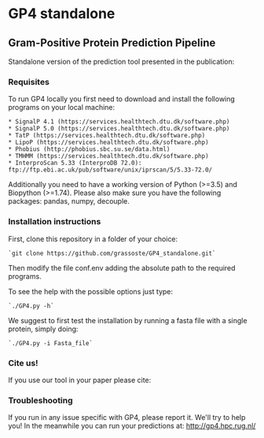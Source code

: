 # GP4 standalone
## Gram-Positive Protein Prediction Pipeline

Standalone version of the prediction tool presented in the publication: 


### Requisites

To run GP4 locally you first need to download and install the following programs on your local machine:
	
	* SignalP 4.1 (https://services.healthtech.dtu.dk/software.php)
	* SignalP 5.0 (https://services.healthtech.dtu.dk/software.php)
	* TatP (https://services.healthtech.dtu.dk/software.php)
	* LipoP (https://services.healthtech.dtu.dk/software.php)
	* Phobius (http://phobius.sbc.su.se/data.html)
	* TMHMM (https://services.healthtech.dtu.dk/software.php)
	* InterproScan 5.33 (InterproDB 72.0): ftp://ftp.ebi.ac.uk/pub/software/unix/iprscan/5/5.33-72.0/

Additionally you need to have a working version of Python (>=3.5) and Biopython (>=1.74). 
Please also make sure you have the following packages: pandas, numpy, decouple.

### Installation instructions

First, clone this repository in a folder of your choice:

	`git clone https://github.com/grassoste/GP4_standalone.git`

Then modify the file conf.env adding the absolute path to the required programs.

To see the help with the possible options just type:

	`./GP4.py -h`

We suggest to first test the installation by running a fasta file with a single protein, simply doing:

	`./GP4.py -i Fasta_file`


### Cite us!

If you use our tool in your paper please cite: 

### Troubleshooting

If you run in any issue specific with GP4, please report it. We'll try to help you! 
In the meanwhile you can run your predictions at: http://gp4.hpc.rug.nl/
